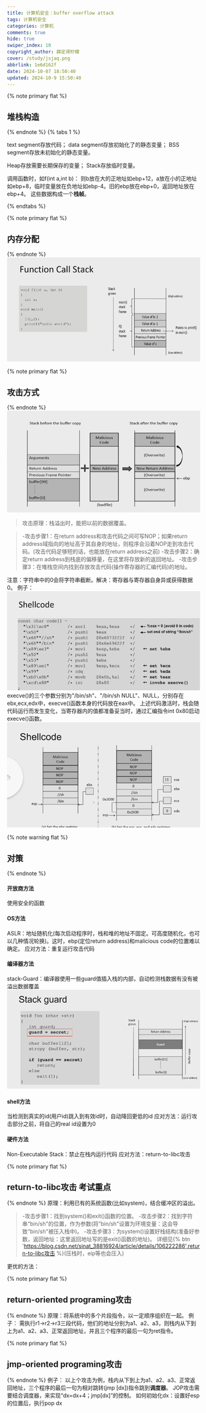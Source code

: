```yaml
---
title: 计算机安全：buffer overflow attack
tags: 计算机安全
categories: 计算机
comments: true
hide: true
swiper_index: 10
copyright_author: 薛定谔柠檬
cover: /study/jsjaq.png
abbrlink: 1e6d162f
date: 2024-10-07 18:50:40
updated: 2024-10-9 15:50:40
---
```

{% note primary flat %}
## 堆栈构造
{% endnote %}
{% tabs 1 %}
<!-- tab 静态存储 -->
text segment存放代码；
data segment存放初始化了的静态变量；
BSS segment存放未初始化的静态变量。
<!-- endtab -->

<!-- tab 可变存储 -->
Heap存放需要长期保存的变量；
Stack存放临时变量。
<!-- endtab -->

<!-- tab 函数调用 -->
调用函数时，如f(int a,int b)：
则b放在大的正地址如ebp+12，a放在小的正地址如ebp+8，临时变量放在负地址如ebp-4。旧的ebp放在ebp+0，返回地址放在ebp+4。
这些数据构成一个**栈帧**。
<!-- endtab -->
{% endtabs %}


{% note primary flat %}
## 内存分配
{% endnote %}
![内存](study/neicun.png)


{% note primary flat %}
## 攻击方式
{% endnote %}
![攻击](study/gj.png)
>攻击原理：栈溢出时，能把以前的数据覆盖。

>-攻击步骤1：在return address和攻击代码之间可写NOP；如果return address域指向的地址高于其自身的地址，则程序会沿着NOP走到攻击代码。(攻击代码足够短的话，也能放在return address之前)
-攻击步骤2：确定return address到栈底的偏移量，在这里将存放新的返回地址。
-攻击步骤3：在堆栈空间内找到存放攻击代码(操作寄存器的汇编代码)的地址。

注意：字符串中的0会将字符串截断。解决：寄存器与寄存器自身异或获得数据0。
例子：
![shell](study/shell.png)
execve()的三个参数分别为"/bin/sh"、"/bin/sh NULL"、NULL，分别存在ebx,ecx,edx中，execve()函数本身的代码放在eax中。
上述代码激活时，栈会随代码运行而发生变化，当寄存器内的值都准备妥当时，通过汇编指令int 0x80启动execve()函数。
![code](study/code.png)

{% note warning flat %}
## 对策
{% endnote %}
#### 开放商方法
使用安全的函数
#### OS方法
ASLR：地址随机化(每次启动程序时，栈和堆的地址不固定。可高度随机化，也可以几种情况轮换)。这时，ebp(定位return address)和malicious code的位置难以确定。
应对方法：重复运行攻击代码
#### 编译器方法
stack-Guard：编译器使用一些guard值插入栈的内部，自动检测栈数据有没有被溢出数据覆盖
![guard](study/stack.png)
#### shell方法
当检测到真实的id(用户id)跳入到有效id时，自动降回更低的id
应对方法：运行攻击部分之前，将自己的real id设置为0
#### 硬件方法
Non-Executable Stack：禁止在栈内运行代码
应对方法：return-to-libc攻击



{% note primary flat %}
## return-to-libc攻击 **考试重点**
{% endnote %}
原理：利用已有的系统函数(比如system)，结合缓冲区的溢出。
>-攻击步骤1：找到system()和exit()函数的位置。
-攻击步骤2：找到字符串“bin/sh"的位置，作为参数(将“bin/sh"设置为环境变量：这会导致“bin/sh"被压入栈中)。
-攻击步骤3：为system()设置好栈结构(准备好参数，返回地址：这里返回地址写的是exit()函数的地址)。
详细见{% btn 'https://blog.csdn.net/sinat_38816924/article/details/106222286',return-to-libc攻击 %}(压栈时，eip等也会压入)

更优的方法：

{% note primary flat %}
## return-oriented programing攻击
{% endnote %}
原理：将系统中的多个片段指令，以一定顺序组织在一起。
例子：
需执行r1->r2->r3三段代码，他们的地址分别为a1、a2、a3，则栈内从下到上为a1、a2、a3、正常返回地址，并且三个程序的最后一句为ret指令。


{% note primary flat %}
## jmp-oriented programing攻击
{% endnote %}
例子：
以上个攻击为例，栈内从下到上为a1、a2、a3、正常返回地址，三个程序的最后一句为相对跳转(jmp \[dx])指令跳到**调度器**。
JOP攻击需要结合调度器，来实现“dx=dx+4；jmp\[dx]”的控制。
如何初始化dx：设置好esp的位置后，执行pop dx
